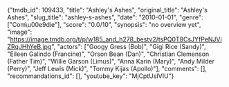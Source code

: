 {"tmdb_id": 109433, "title": "Ashley's Ashes", "original_title": "Ashley's Ashes", "slug_title": "ashley-s-ashes", "date": "2010-01-01", "genre": ["Com\u00e9die"], "score": "0.0/10", "synopsis": "no overview yet", "image": "https://image.tmdb.org/t/p/w185_and_h278_bestv2/tsPQ0T8CsJYfPeNJViZRqJHhYeB.jpg", "actors": ["Googy Gress (Bob)", "Gigi Rice (Sandy)", "Eileen Galindo (Francine)", "Orson Bean (Dan)", "Christian Clemenson (Father Tim)", "Willie Garson (Limus)", "Anna Karin (Mary)", "Andy Milder (Perry)", "Jeff Lewis (Mick)", "Tommy Kijas (Apollo)"], "comments": [], "recommandations_id": [], "youtube_key": "MjCptUsIVIU"}